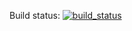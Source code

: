 Build status: [![build_status](https://travis-ci.org/robert2411/spring-boot-starter-springfox.svg?branch=master)](https://travis-ci.org/robert2411/spring-boot-starter-springfox)
